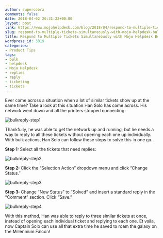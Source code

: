 ```yaml
---
author: supercobra
comments: false
date: 2018-04-02 20:31:22+00:00
layout: post
link: https://www.mojohelpdesk.com/blog/2018/04/respond-to-multiple-tickets-simultaneously-with-mojo-helpdesk-bulk-actions/
slug: respond-to-multiple-tickets-simultaneously-with-mojo-helpdesk-bulk-actions
title: Respond to Multiple Tickets Simultaneously with Mojo Helpdesk Bulk Actions
wordpress_id: 3019
categories:
- Product Tips
tags:
- bulk
- helpdesk
- Mojo Helpdesk
- replies
- reply
- ticketing
- tickets
---
```


Ever come across a situation when a lot of similar tickets show up at the same time? Take a look at this situation Han Solo has come across. His network went down and all the printers stopped connecting:

![bulkreply-step1](http://www.mojohelpdesk.com/blog/wp-content/uploads/2018/03/bulkreply-step1.png)

Thankfully, he was able to get the network up and running, but he needs a way to reply to all these tickets without opening each one up individually. With bulk actions, Han Solo can follow these steps to solve this in one go.



**Step 1:** Select all the tickets that need replies:

![bulkreply-step2](http://www.mojohelpdesk.com/blog/wp-content/uploads/2018/03/bulkreply-step2.png)



**Step 2:** Click the “Selection Action” dropdown menu and click “Change Status.”

![bulkreply-step3](http://www.mojohelpdesk.com/blog/wp-content/uploads/2018/03/bulkreply-step3.png)



**Step 3:** Change “New Status” to “Solved” and insert a standard reply in the “Comment” section. Click “Save.”

![bulkreply-step4](http://www.mojohelpdesk.com/blog/wp-content/uploads/2018/03/bulkreply-step4.png)



With this method, Han was able to reply to three similar tickets at once, instead of opening each individual ticket and replying to each one. Et voila, now Captain Solo can use all that extra time he saved to roam the galaxy on the Millennium Falcon!
